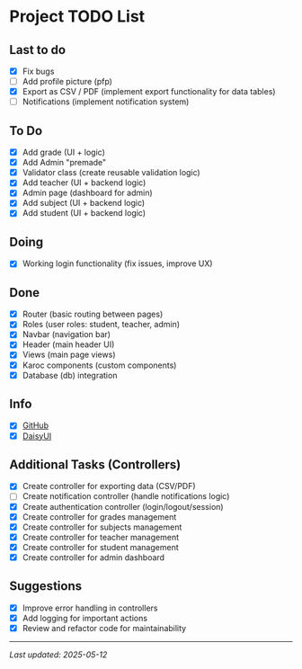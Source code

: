 # Project TODO List

## Last to do

- [x] Fix bugs
- [ ] Add profile picture (pfp)
- [x] Export as CSV / PDF (implement export functionality for data tables)
- [ ] Notifications (implement notification system)

## To Do

- [x] Add grade (UI + logic)
- [x] Add Admin "premade"
- [x] Validator class (create reusable validation logic)
- [x] Add teacher (UI + backend logic)
- [x] Admin page (dashboard for admin)
- [x] Add subject (UI + backend logic)
- [x] Add student (UI + backend logic)

## Doing

- [x] Working login functionality (fix issues, improve UX)

## Done

- [x] Router (basic routing between pages)
- [x] Roles (user roles: student, teacher, admin)
- [x] Navbar (navigation bar)
- [x] Header (main header UI)
- [x] Views (main page views)
- [x] Karoc components (custom components)
- [x] Database (db) integration

## Info

- [x] [GitHub](https://github.com/)
- [x] [DaisyUI](https://daisyui.com/)

## Additional Tasks (Controllers)

- [x] Create controller for exporting data (CSV/PDF)
- [ ] Create notification controller (handle notifications logic)
- [x] Create authentication controller (login/logout/session)
- [x] Create controller for grades management
- [x] Create controller for subjects management
- [x] Create controller for teacher management
- [x] Create controller for student management
- [x] Create controller for admin dashboard

## Suggestions

- [x] Improve error handling in controllers
- [x] Add logging for important actions
- [x] Review and refactor code for maintainability

---

_Last updated: 2025-05-12_
